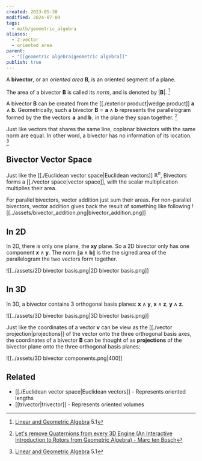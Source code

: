 ```yaml
---
created: 2023-05-30
modified: 2024-07-09
tags:
  - math/geometric_algebra
aliases:
  - 2-vector
  - oriented area
parent:
  - "[[geometric algebra|geometric algebra]]"
publish: true
---
```

A **bivector**, or an *oriented area* $\mathbf{B}$, is an oriented segment of a plane.

The area of a bivector $\mathbf{B}$ is called its *norm*, and is denoted by $|\mathbf{B}|$. [^2]

 A bivector $\mathbf{B}$ can be created from the [[./exterior product|wedge product]] $\mathbf{a} \wedge \mathbf{b}$. Geometrically, such a bivector $\mathbf{B} = \mathbf{a} \wedge \mathbf{b}$ represents the parallelogram formed by the the vectors  $\mathbf{a}$  and $\mathbf{b}$ , in the plane they span together. [^1]

Just like vectors that shares the same line, coplanar bivectors with the same norm are equal. In other word, a bivector has no information of its location. [^2]

## Bivector Vector Space

Just like the [[./Euclidean vector space|Euclidean vectors]] $\mathbb{R}^n$, Bivectors forms a [[./vector space|vector space]], with the scalar multiplication multiplies their area. 

For parallel bivectors, vector addition just sum their areas. For non-parallel bivectors, vector addition gives back the result of something like following
![[../assets/bivector_addition.png|bivector_addition.png]]

## In 2D
In 2D, there is only one plane, the $\mathbf{x}\mathbf{y}$ plane. So a 2D bivector only has one component $\mathbf{x} \wedge \mathbf{y}$. The norm $\|\mathbf{a} \wedge \mathbf{b}\|$ is the the signed area of the parallelogram the two vectors form together.

![[../assets/2D bivector basis.png|2D bivector basis.png]]

## In 3D
In 3D, a bivector contains 3 orthogonal basis planes: $\mathbf{x} \wedge \mathbf{y}$, $\mathbf{x} \wedge \mathbf{z}$, $\mathbf{y} \wedge \mathbf{z}$.

![[../assets/3D bivector basis.png|3D bivector basis.png]]

Just like the coordinates of a vector $\mathbf{v}$ can be view as the [[./vector projection|projections]] of the vector onto the three orthogonal basis axes, the coordinates of a bivector $\mathbf{B}$ can be thought of as **projections** of the bivector plane onto the three orthogonal basis planes:

![[../assets/3D bivector components.png|400]]

## Related
- [[./Euclidean vector space|Euclidean vectors]] - Represents oriented lengths
- [[trivector|trivector]] - Represents oriented volumes


[^1]: [Let's remove Quaternions from every 3D Engine (An Interactive Introduction to Rotors from Geometric Algebra) - Marc ten Bosch](https://marctenbosch.com/quaternions)
[^2]: [Linear and Geometric Algebra](http://www.faculty.luther.edu/~macdonal/laga/) 5.1